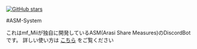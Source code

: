 [![GitHub stars](https://img.shields.io/github/stars/mf-Mii/ASM-System.svg?style=social&label=Stars&style=flat)](https://github.com/mf-Mii/ASM-System/stargazers)

#ASM-System

これはmf_Miiが独自に開発しているASM(Arasi Share Measures)のDiscordBotです。
詳しい使い方は [こちら](https://asm.mfmii.ml/bot) をご覧ください
